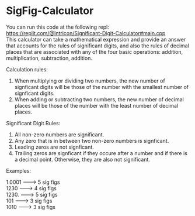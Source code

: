 # SigFig-Calculator

You can run this code at the following repl:
https://replit.com/@Intricon/Significant-Digit-Calculator#main.cpp
<br/>
This calculator can take a mathematical expression and provide an answer that accounts for the rules of significant digits, and also the rules of decimal places that are associated with any of the four basic operations: addition, multiplication, subtraction, addition.


Calculation rules:
1. When multiplying or dividing two numbers, the new number of signficant digits will be those of the number with the smallest number of signficant digits.
2. When adding or subtracting two numbers, the new number of decimal places will be those of the number with the least number of decimal places.

Significant Digit Rules:
1. All non-zero numbers are significant.
2. Any zero that is in between two non-zero numbers is signficant.
3. Leading zeros are not signficant.
4. Trailing zeros are signficant if they occure after a number and if there is a decimal point. Otherwise, they are also not significant.


Examples:

1.0001   --->   5 sig figs <br/>
1230     --->   4 sig figs <br/>
1230.    --->   5 sig figs <br/>
101      --->   3 sig figs <br/>
1010     --->   3 sig figs <br/>
